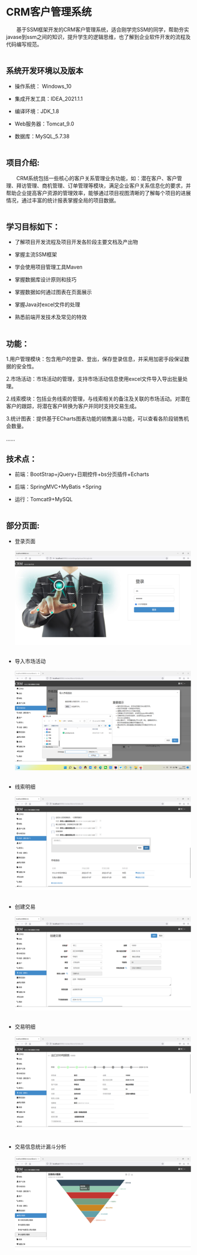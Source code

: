 # CRM客户管理系统  

&emsp;&emsp;基于SSM框架开发的CRM客户管理系统，适合刚学完SSM的同学，帮助夯实javase到ssm之间的知识，提升学生的逻辑思维，也了解到企业软件开发的流程及代码编写规范。<br><br>

## 系统开发环境以及版本

- 操作系统： Windows_10

- 集成开发工具：IDEA_2021.1.1

- 编译环境：JDK_1.8

- Web服务器：Tomcat_9.0

- 数据库：MySQL_5.7.38<br><br>

## 项目介绍: 

&emsp;&emsp;CRM系统包括一些核心的客户关系管理业务功能，如：潜在客户、客户管理、拜访管理、商机管理、订单管理等模块，满足企业客户关系信息化的要求，并帮助企业提高客户资源的管理效率，能够通过项目视图清晰的了解每个项目的进展情况，通过丰富的统计报表掌握全局的项目数据。<br><br>

## 学习目标如下：

- 了解项目开发流程及项目开发各阶段主要文档及产出物

- 掌握主流SSM框架

- 学会使用项目管理工具Maven

- 掌握数据库设计原则和技巧

- 掌握数据如何通过图表在页面展示

- 掌握Java对excel文件的处理

- 熟悉前端开发技术及常见的特效<br><br>

## 功能：

1.用户管理模块：包含用户的登录、登出，保存登录信息，并采用加密手段保证数据的安全性。

2.市场活动：市场活动的管理，支持市场活动信息使用excel文件导入导出批量处理。

2.线索模块：包括业务线索的管理，与线索相关的备注及关联的市场活动。对潜在客户的跟踪，将潜在客户转换为客户并同时支持交易生成。

3.统计图表：提供基于ECharts图表功能的销售漏斗功能，可以查看各阶段销售机会数量。<br><br>
......


## 技术点：

- 前端：BootStrap+jQuery+日期控件+bs分页插件+Echarts

- 后端：SpringMVC+MyBatis +Spring

- 运行：Tomcat9+MySQL<br><br>

## 部分页面:

- 登录页面<br><br>
![](https://github.com/Joe-World/CRM/blob/main/%E9%A1%B9%E7%9B%AE%E6%95%88%E6%9E%9C%E5%9B%BE%E7%89%87%E9%A2%84%E8%A7%88/%E7%99%BB%E5%BD%95%E7%95%8C%E9%9D%A2.png)
<br><br>

- 导入市场活动<br><br>
![](https://github.com/Joe-World/CRM/blob/main/%E9%A1%B9%E7%9B%AE%E6%95%88%E6%9E%9C%E5%9B%BE%E7%89%87%E9%A2%84%E8%A7%88/%E5%AF%BC%E5%85%A5%E5%B8%82%E5%9C%BA%E6%B4%BB%E5%8A%A8excel.png)
<br><br>

- 线索明细<br><br>
![](https://github.com/Joe-World/CRM/blob/main/%E9%A1%B9%E7%9B%AE%E6%95%88%E6%9E%9C%E5%9B%BE%E7%89%87%E9%A2%84%E8%A7%88/%E7%BA%BF%E7%B4%A2%E6%98%8E%E7%BB%86.png)
<br><br>

- 创建交易<br><br>
![](https://github.com/Joe-World/CRM/blob/main/%E9%A1%B9%E7%9B%AE%E6%95%88%E6%9E%9C%E5%9B%BE%E7%89%87%E9%A2%84%E8%A7%88/%E5%88%9B%E5%BB%BA%E4%BA%A4%E6%98%93.png)
<br><br>

- 交易明细<br><br>
![](https://github.com/Joe-World/CRM/blob/main/%E9%A1%B9%E7%9B%AE%E6%95%88%E6%9E%9C%E5%9B%BE%E7%89%87%E9%A2%84%E8%A7%88/%E4%BA%A4%E6%98%93%E6%98%8E%E7%BB%86.png)
<br><br>

- 交易信息统计漏斗分析<br><br>
![](https://github.com/Joe-World/CRM/blob/main/%E9%A1%B9%E7%9B%AE%E6%95%88%E6%9E%9C%E5%9B%BE%E7%89%87%E9%A2%84%E8%A7%88/%E4%BA%A4%E6%98%93%E7%BB%9F%E8%AE%A1%E6%BC%8F%E6%96%97%E5%88%86%E6%9E%90%E5%9B%BE.png)

